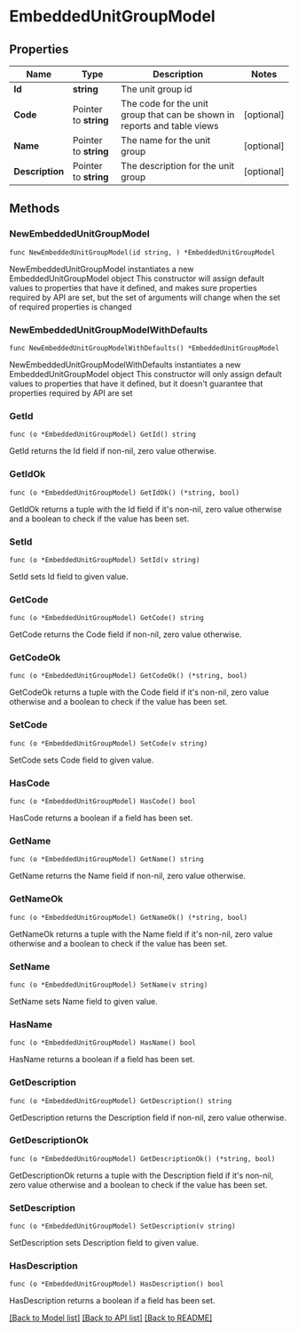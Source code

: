 # EmbeddedUnitGroupModel

## Properties

Name | Type | Description | Notes
------------ | ------------- | ------------- | -------------
**Id** | **string** | The unit group id | 
**Code** | Pointer to **string** | The code for the unit group that can be shown in reports and table views | [optional] 
**Name** | Pointer to **string** | The name for the unit group | [optional] 
**Description** | Pointer to **string** | The description for the unit group | [optional] 

## Methods

### NewEmbeddedUnitGroupModel

`func NewEmbeddedUnitGroupModel(id string, ) *EmbeddedUnitGroupModel`

NewEmbeddedUnitGroupModel instantiates a new EmbeddedUnitGroupModel object
This constructor will assign default values to properties that have it defined,
and makes sure properties required by API are set, but the set of arguments
will change when the set of required properties is changed

### NewEmbeddedUnitGroupModelWithDefaults

`func NewEmbeddedUnitGroupModelWithDefaults() *EmbeddedUnitGroupModel`

NewEmbeddedUnitGroupModelWithDefaults instantiates a new EmbeddedUnitGroupModel object
This constructor will only assign default values to properties that have it defined,
but it doesn't guarantee that properties required by API are set

### GetId

`func (o *EmbeddedUnitGroupModel) GetId() string`

GetId returns the Id field if non-nil, zero value otherwise.

### GetIdOk

`func (o *EmbeddedUnitGroupModel) GetIdOk() (*string, bool)`

GetIdOk returns a tuple with the Id field if it's non-nil, zero value otherwise
and a boolean to check if the value has been set.

### SetId

`func (o *EmbeddedUnitGroupModel) SetId(v string)`

SetId sets Id field to given value.


### GetCode

`func (o *EmbeddedUnitGroupModel) GetCode() string`

GetCode returns the Code field if non-nil, zero value otherwise.

### GetCodeOk

`func (o *EmbeddedUnitGroupModel) GetCodeOk() (*string, bool)`

GetCodeOk returns a tuple with the Code field if it's non-nil, zero value otherwise
and a boolean to check if the value has been set.

### SetCode

`func (o *EmbeddedUnitGroupModel) SetCode(v string)`

SetCode sets Code field to given value.

### HasCode

`func (o *EmbeddedUnitGroupModel) HasCode() bool`

HasCode returns a boolean if a field has been set.

### GetName

`func (o *EmbeddedUnitGroupModel) GetName() string`

GetName returns the Name field if non-nil, zero value otherwise.

### GetNameOk

`func (o *EmbeddedUnitGroupModel) GetNameOk() (*string, bool)`

GetNameOk returns a tuple with the Name field if it's non-nil, zero value otherwise
and a boolean to check if the value has been set.

### SetName

`func (o *EmbeddedUnitGroupModel) SetName(v string)`

SetName sets Name field to given value.

### HasName

`func (o *EmbeddedUnitGroupModel) HasName() bool`

HasName returns a boolean if a field has been set.

### GetDescription

`func (o *EmbeddedUnitGroupModel) GetDescription() string`

GetDescription returns the Description field if non-nil, zero value otherwise.

### GetDescriptionOk

`func (o *EmbeddedUnitGroupModel) GetDescriptionOk() (*string, bool)`

GetDescriptionOk returns a tuple with the Description field if it's non-nil, zero value otherwise
and a boolean to check if the value has been set.

### SetDescription

`func (o *EmbeddedUnitGroupModel) SetDescription(v string)`

SetDescription sets Description field to given value.

### HasDescription

`func (o *EmbeddedUnitGroupModel) HasDescription() bool`

HasDescription returns a boolean if a field has been set.


[[Back to Model list]](../README.md#documentation-for-models) [[Back to API list]](../README.md#documentation-for-api-endpoints) [[Back to README]](../README.md)


